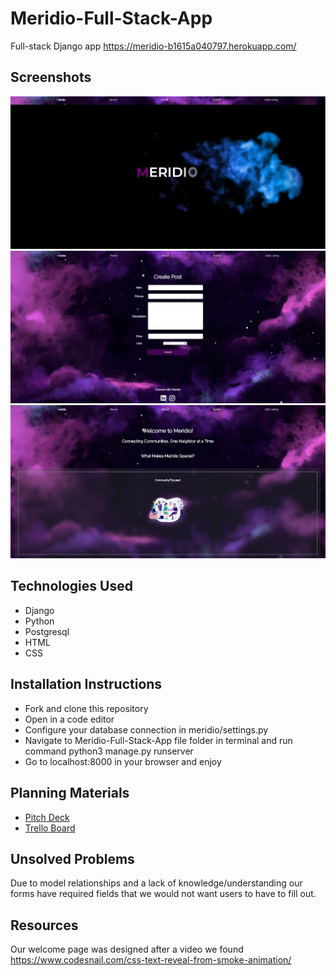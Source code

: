 # Meridio-Full-Stack-App
Full-stack Django app
https://meridio-b1615a040797.herokuapp.com/

## Screenshots
<img src='app_screenshots/Screenshot 2023-07-23 203912.png'>
<img src='app_screenshots/Screenshot 2023-07-23 204009.png'>
<img src='app_screenshots/Screenshot 2023-07-23 204043.png'>

## Technologies Used
<ul>
<li>Django</li>
<li>Python</li>
<li>Postgresql</li>
<li>HTML</li>
<li>CSS</li>
</ul>

## Installation Instructions
<ul>
<li>Fork and clone this repository</li>
<li>Open in a code editor</li>
<li>Configure your database connection in meridio/settings.py</li>
<li>Navigate to Meridio-Full-Stack-App file folder in terminal and run command python3 manage.py runserver </li>
<li>Go to localhost:8000 in your browser and enjoy</li>
</ul>

## Planning Materials
<ul>
<li><a href='https://docs.google.com/presentation/d/12d7eEn8bm4gnGs1we2_lmLXrTTUL_laPQqrwS4KZIJo/edit?usp=sharing'>Pitch Deck</a></li>
<li><a href='https://trello.com/invite/b/mY06pmWS/ATTI3661f07db6193cc560353dc5ee8b34469D329D0E/the-aloedae-trello-board'>Trello Board</a></li>
</ul>

## Unsolved Problems
Due to model relationships and a lack of knowledge/understanding our forms have required fields that we would not want users to have to fill out. 

## Resources 
Our welcome page was designed after a video we found https://www.codesnail.com/css-text-reveal-from-smoke-animation/
